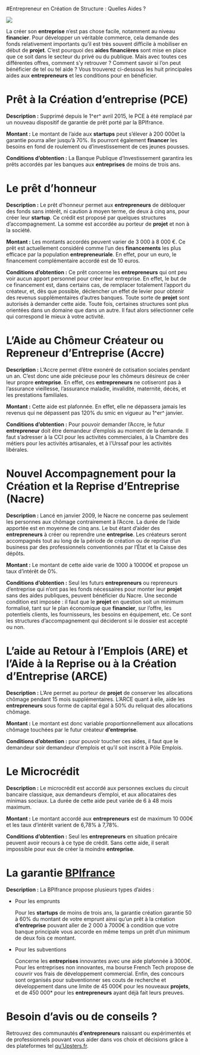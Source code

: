 #Entrepreneur en Création de Structure : Quelles Aides ?

![](media/image1.jpeg)

La créer son **entreprise** n’est pas chose facile, notamment au niveau
**financier**. Pour développer un véritable commerce, cela demande des
fonds relativement importants qu’il est très souvent difficile à
mobiliser en début de **projet**. C’est pourquoi des **aides
financières** sont mise en place que ce soit dans le secteur du privé ou
du publique. Mais avec toutes ces différentes offres, comment s’y
retrouver ? Comment savoir si l’on peut bénéficier de tel ou tel aide ?
Vous trouverez ci-dessous les huit principales aides aux
**entrepreneurs** et les conditions pour en bénéficier.

Prêt à la Création d’entreprise (PCE)
=====================================

**Description :** Supprimé depuis le 1^er^ avril 2015, le PCE à été
remplacé par un nouveau dispositif de garantie de prêt porté par la
BPIfrance.

**Montant :** Le montant de l’aide aux **startups** peut s’élever à 200
000et la garantie pourra aller jusqu’à 70%. Ils pourront également
**financer** les besoins en fond de roulement ou d’investissement de ces
jeunes pousses.

**Conditions d’obtention :** La Banque Publique d’Investissement
garantira les prêts accordés par les banques aux **entreprises** de
moins de trois ans.

Le prêt d’honneur
=================

**Description :** Le prêt d’honneur permet aux **entrepreneurs** de
débloquer des fonds sans intérêt, ni caution à moyen terme, de deux à
cinq ans, pour créer leur **startup**. Ce crédit est proposé par
quelques structures d’accompagnement. La somme est accordée au porteur
de **projet** et non à la société.

**Montant :** Les montants accordés peuvent varier de 3 000 à 8 000 €.
Ce prêt est actuellement considéré comme l’un des **financements** les
plus efficace par la population **entrepreneuriale**. En effet, pour un
euro, le financement complémentaire accordé est de 10 euros.

**Conditions d’obtention :** Ce prêt concerne les **entrepreneurs** qui
ont peu voir aucun apport personnel pour créer leur entreprise. En
effet, le but de ce financement est, dans certains cas, de remplacer
totalement l’apport du créateur, et, dès que possible, déclencher un
effet de levier pour obtenir des revenus supplémentaires d’autres
banques. Toute sorte de **projet** sont autorisés à demander cette aide.
Toute fois, certaines structures sont plus orientées dans un domaine que
dans un autre. Il faut alors sélectionner celle qui correspond le mieux
à votre activité.

L’Aide au Chômeur Créateur ou Repreneur d’Entreprise (Accre)
============================================================

**Description :** L’Accre permet d’être exonéré de cotisation sociales
pendant un an. C’est donc une aide précieuse pour les chômeurs désireux
de créer leur propre **entreprise**. En effet, ces **entrepreneurs** ne
cotiseront pas à l’assurance vieillesse, l’assurance maladie,
invalidité, maternité, décès, et les prestations familiales.

**Montant :** Cette aide est plafonnée. En effet, elle ne dépassera
jamais les revenus qui ne dépassent pas 120% du smic en vigueur au 1^er^
janvier.

**Conditions d’obtention :** Pour pouvoir demander l’Accre, le futur
**entrepreneur** doit être demandeur d’emplois au moment de la demande.
Il faut s’adresser à la CCI pour les activités commerciales, à la
Chambre des métiers pour les activités artisanales, et à l’Urssaf pour
les activités libérales.

Nouvel Accompagnement pour la Création et la Reprise d’Entreprise (Nacre)
=========================================================================

**Description :** Lancé en janvier 2009, le Nacre ne concerne pas
seulement les personnes aux chômage contrairement à l’Accre. La durée de
l’aide apportée est en moyenne de cinq ans. Le but étant d’aider des
**entrepreneurs** à créer ou reprendre une **entreprise**. Les créateurs
seront accompagnés tout au long de la période de création ou de reprise
d’un business par des professionnels conventionnés par l’État et la
Caisse des dépôts.

**Montant :** Le montant de cette aide varie de 1000 à 10000€ et propose
un taux d’intérêt de 0%.

**Conditions d’obtention :** Seul les futurs **entrepreneurs** ou
repreneurs d’entreprise qui n’ont pas les fonds nécessaires pour monter
leur **projet** sans des aides publiques, peuvent bénéficier du Nacre.
Une seconde condition est imposée : il faut que le **projet** en
question soit un minimum formalisé, tant sur le plan économique que
**financier**, sur l’offre, les potentiels clients, les fournisseurs,
les besoins en équipement, etc. Ce sont les structures d’accompagnement
qui décideront si le dossier est accepté ou non.

L’aide au Retour à l’Emplois (ARE) et l’Aide à la Reprise ou à la Création d’Entreprise (ARCE)
==============================================================================================

**Description :** L’Are permet au porteur de **projet** de conserver les
allocations chômage pendant 15 mois supplémentaires. L’ARCE quant à
elle, aide les **entrepreneurs** sous forme de capital égal à 50% du
reliquat des allocations chômage.

**Montant :** Le montant est donc variable proportionnellement aux
allocations chômage touchées par le futur créateur **d’entreprise**.

**Conditions d’obtention :** pour pouvoir toucher ces aides, il faut que
le demandeur soir demandeur d’emplois et qu’il soit inscrit à Pôle
Emplois.

Le Microcrédit
==============

**Description :** Le microcrédit est accordé aux personnes exclues du
circuit bancaire classique, aux demandeurs d’emploi, et aux allocataires
des minimas sociaux. La durée de cette aide peut variée de 6 à 48 mois
maximum.

**Montant :** Le montant accordé aux **entrepreneurs** est de maximum 10
000€ et les taux d’intérêt varient de 6,78% à 7,78%.

**Conditions d’obtention :** Seul les **entrepreneurs** en situation
précaire peuvent avoir recours à ce type de crédit. Sans cette aide, il
serait impossible pour eux de créer la moindre **entreprise**.

La garantie [BPIfrance](http://bpi-group.com/)
==============================================

**Description :** La BPIfrance propose plusieurs types d’aides :

-   Pour les emprunts

    Pour les **startups** de moins de trois ans, la garantie création
    garantie 50 à 60% du montant de votre emprunt ainsi qu’un prêt à la
    création **d’entreprise** pouvant aller de 2 000 à 7000€ à condition
    que votre banque principale vous accorde en même temps un prêt d’un
    minimum de deux fois ce montant.

-   Pour les subventions

    Concerne les **entreprises** innovantes avec une aide plafonnée
    à 3000€. Pour les entreprises non innovantes, ma bourse French Tech
    propose de couvrir vos frais de développement commercial. Enfin, des
    concours sont organisés pour subventionner ses couts de recherche et
    développement dans une limite de 45 000€ pour les nouveaux
    **projets**, et de 450 000\* pour les **entrepreneurs** ayant déjà
    fait leurs preuves.

Besoin d’avis ou de conseils ?
==============================

Retrouvez des communautés **d’entrepreneurs** naissant ou expérimentés
et de professionnels pouvant vous aider dans vos choix et décisions
grâce à des plateformes tel [qu’Upsters.fr](http://upsters.fr/).

